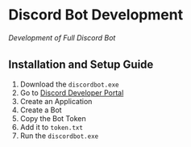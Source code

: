# Discord Bot Development
###### Development of Full Discord Bot
## Installation and Setup Guide
1. Download the ```discordbot.exe```
2. Go to [Discord Developer Portal](https://discord.com/developers/applications)
3. Create an Application
4. Create a Bot
5. Copy the Bot Token
6. Add it to `token.txt`
7. Run the `discordbot.exe`

